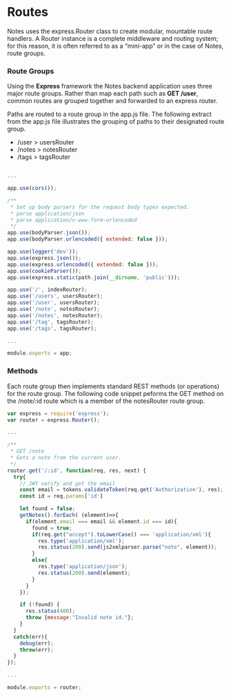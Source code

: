 # Routes

Notes uses the express.Router class to create modular, mountable route handlers. A Router instance is a complete middleware and routing system; for this reason, it is often referred to as a “mini-app” or in the case of Notes, route groups.

### Route Groups

Using the **Express** framework the Notes backend application uses three major route groups. Rather than map each path such as **GET /user**, common routes are grouped together and forwarded to an express router. 

Paths are routed to a route group in the app.js file. The following extract from the app.js file illustrates the grouping of paths to their designated route group.

- /user > usersRouter
- /notes > notesRouter
- /tags > tagsRouter


```javascript

... 

app.use(cors());

/**
 * Set up body parsers for the request body types expected.
 * parse application/json
 * parse application/x-www-form-urlencoded
 */
app.use(bodyParser.json());
app.use(bodyParser.urlencoded({ extended: false }));

app.use(logger('dev'));
app.use(express.json());
app.use(express.urlencoded({ extended: false }));
app.use(cookieParser());
app.use(express.static(path.join(__dirname, 'public')));

app.use('/', indexRouter);
app.use('/users', usersRouter);
app.use('/user', usersRouter);
app.use('/note', notesRouter);
app.use('/notes', notesRouter);
app.use('/tag', tagsRouter);
app.use('/tags', tagsRouter);

... 

module.exports = app;

```

### Methods

Each route group then implements standard REST methods (or operations) for the route group. The following code snippet peforms the GET method on the /note/:id route which is a member of the notesRouter route group.

```javascript
var express = require('express');
var router = express.Router();

...

/**
 * GET /note
 * Gets a note from the current user.
 */
router.get('/:id', function(req, res, next) {
  try{
    // JWY verify and get the email
    const email = tokens.validateToken(req.get('Authorization'), res);
    const id = req.params['id']

    let found = false;
    getNotes().forEach( (element)=>{
      if(element.email === email && element.id === id){
        found = true;
        if(req.get("accept").toLowerCase() === 'application/xml'){
          res.type('application/xml');
          res.status(200).send(js2xmlparser.parse("note", element));
        }
        else{
          res.type('application/json');
          res.status(200).send(element);
        }
      }
    });

    if (!found) {
      res.status(400);
      throw {message:"Invalid note id."};
    }
  }
  catch(err){
    debug(err);
    throw(err);
  }
});

...

module.exports = router;

```



